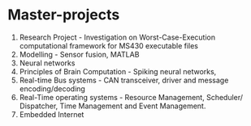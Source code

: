 # Master-projects

1. Research Project - Investigation on Worst-Case-Execution computational framework for MS430 executable files
2. Modelling - Sensor fusion, MATLAB
3. Neural networks
4. Principles of Brain Computation - Spiking neural networks,
5. Real-time Bus systems - CAN transceiver, driver and message encoding/decoding
5. Real-Time operating systems -  Resource Management, Scheduler/ Dispatcher,
                                  Time Management and Event Management.
6. Embedded Internet
